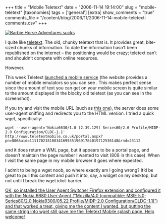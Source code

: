 +++
title = "Mobile Teletext"
date = "2006-11-14 19:14:00"
slug = "mobile-teletext"
[taxonomies]
tags = ['general']
[extra]
show_comments = "true"
comments_file = "/content/blog/2006/11/2006-11-14-mobile-teletext-comments.csv"
+++

[![Barbie Horse Adventures sucks](http://static.flickr.com/6/10930895_2e7b21b8bf_m.jpg)](http://www.flickr.com/photos/pip/10930895/ "Teletext on Flickr")

I quite like [teletext](http://www.teletext.co.uk/). The old, chunky teletext that is. It provides great, bite-sized chunks of information. To date the information hasn’t been republished on the internet – the positioning would be crazy; teletext can’t and shouldn’t compete with online resources.

However.

This week Teletext [launched a mobile service](http://www.teletext.co.uk/mobile.asp) (the website provides a number of mobile emulators so you can see . This makes perfect sense since the amount of text you can get on your mobile screen is quite similar to the amount displayed in the blocky old teletext (as you can see in the screenshot).

If you try and visit the mobile URL (such as [this one](http://www.teletextmobile.co.uk/portal.aspx?pn=806&uid=1111702181083416953519691784019712536148&rnd=23112)), the server does some user-agent sniffing and redirects you to the HTML version. I tried a quick wget, specifically:

```
wget --user-agent='Nokia6630/1.0 (2.39.129) Series60/2.6 Profile/MIDP-2.0 Configuration/CLDC-1.1' http://www.teletextmobile.co.uk/portal.aspx?pn=806&uid=1111702181083416953519691784019712536148&rnd=23112
```

and it does return a WML page, but it appears to be a portal page, and doesn’t maintain the page number I wanted to visit (806 in this case). When I visit the same page in my mobile browser it goes where expected.

I admit to being a wget noob, so where exactly am I going wrong? It’d be great to pull this content and push it into, say, a widget on my desktop, but not until I break the wget idiot-barrier.

<ins datetime="">OK, so installed the [User Agent Switcher Firefox extension](https://addons.mozilla.org/firefox/59/) and configured it with the Nokia 6680 User-Agent (“Mozilla/4.0 (compatible; MSIE 5.0; Series80/2.0 Nokia9300/05.22 Profile/MIDP-2.0 Configuration/CLDC-1.1)”) and that worked a treat, giving me the content I wanted, but putting the same string into wget still gave me the Teletext Mobile splash page. Help welcome!</ins>